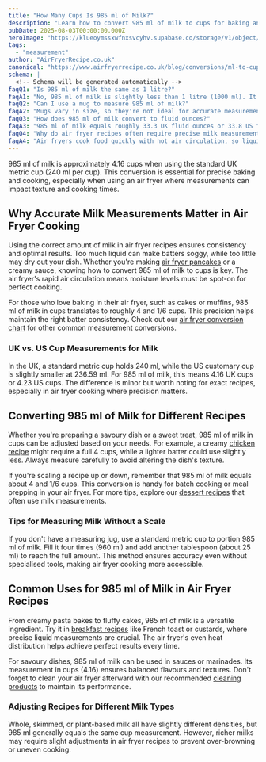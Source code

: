 ```yaml
---
title: "How Many Cups Is 985 ml of Milk?"
description: "Learn how to convert 985 ml of milk to cups for baking and cooking. Perfect for air fryer recipes and precise measurements every time."
pubDate: 2025-08-03T00:00:00.000Z
heroImage: "https://klueoymssxwfnxsvcyhv.supabase.co/storage/v1/object/public/Shmucket/how-many-cups-is-985-ml-of-milk.webp"
tags:
  - "measurement"
author: "AirFryerRecipe.co.uk"
canonical: "https://www.airfryerrecipe.co.uk/blog/conversions/ml-to-cups/how-many-cups-is-985-ml-of-milk"
schema: |
  <!-- Schema will be generated automatically -->
faqQ1: "Is 985 ml of milk the same as 1 litre?"
faqA1: "No, 985 ml of milk is slightly less than 1 litre (1000 ml). It equals approximately 4.16 cups, while 1 litre is about 4.23 cups. This small difference can matter in precise baking or air fryer recipes."
faqQ2: "Can I use a mug to measure 985 ml of milk?"
faqA2: "Mugs vary in size, so they're not ideal for accurate measurements. A standard metric cup (240 ml) is best. For 985 ml, use 4 cups plus 1 tablespoon for the closest approximation in air fryer cooking."
faqQ3: "How does 985 ml of milk convert to fluid ounces?"
faqA3: "985 ml of milk equals roughly 33.3 UK fluid ounces or 33.8 US fluid ounces. This conversion is useful for recipes using imperial measurements, especially in older cookbooks or international air fryer guides."
faqQ4: "Why do air fryer recipes often require precise milk measurements?"
faqA4: "Air fryers cook food quickly with hot air circulation, so liquid ratios must be exact to prevent sogginess or dryness. 985 ml of milk (4.16 cups) ensures balanced moisture for perfect textures in cakes, sauces, and more."
---
```

<p>985 ml of milk is approximately 4.16 cups when using the standard UK metric cup (240 ml per cup). This conversion is essential for precise baking and cooking, especially when using an air fryer where measurements can impact texture and cooking times.</p>

<h2>Why Accurate Milk Measurements Matter in Air Fryer Cooking</h2>  
<p>Using the correct amount of milk in air fryer recipes ensures consistency and optimal results. Too much liquid can make batters soggy, while too little may dry out your dish. Whether you're making <a href=https://www.airfryerrecipe.co.uk/recipes>air fryer pancakes</a> or a creamy sauce, knowing how to convert 985 ml of milk to cups is key. The air fryer's rapid air circulation means moisture levels must be spot-on for perfect cooking.</p>  

<p>For those who love baking in their air fryer, such as cakes or muffins, 985 ml of milk in cups translates to roughly 4 and 1/6 cups. This precision helps maintain the right batter consistency. Check out our <a href=https://www.airfryerrecipe.co.uk/air-fryer-conversion-chart>air fryer conversion chart</a> for other common measurement conversions.</p>  

<h3>UK vs. US Cup Measurements for Milk</h3>  
<p>In the UK, a standard metric cup holds 240 ml, while the US customary cup is slightly smaller at 236.59 ml. For 985 ml of milk, this means 4.16 UK cups or 4.23 US cups. The difference is minor but worth noting for exact recipes, especially in air fryer cooking where precision matters.</p>  

<h2>Converting 985 ml of Milk for Different Recipes</h2>  
<p>Whether you're preparing a savoury dish or a sweet treat, 985 ml of milk in cups can be adjusted based on your needs. For example, a creamy <a href=https://www.airfryerrecipe.co.uk/recipe-category/chicken>chicken recipe</a> might require a full 4 cups, while a lighter batter could use slightly less. Always measure carefully to avoid altering the dish's texture.</p>  

<p>If you're scaling a recipe up or down, remember that 985 ml of milk equals about 4 and 1/6 cups. This conversion is handy for batch cooking or meal prepping in your air fryer. For more tips, explore our <a href=https://www.airfryerrecipe.co.uk/recipe-category/dessert>dessert recipes</a> that often use milk measurements.</p>  

<h3>Tips for Measuring Milk Without a Scale</h3>  
<p>If you don't have a measuring jug, use a standard metric cup to portion 985 ml of milk. Fill it four times (960 ml) and add another tablespoon (about 25 ml) to reach the full amount. This method ensures accuracy even without specialised tools, making air fryer cooking more accessible.</p>  

<h2>Common Uses for 985 ml of Milk in Air Fryer Recipes</h2>  
<p>From creamy pasta bakes to fluffy cakes, 985 ml of milk is a versatile ingredient. Try it in <a href=https://www.airfryerrecipe.co.uk/recipe-category/breakfast>breakfast recipes</a> like French toast or custards, where precise liquid measurements are crucial. The air fryer's even heat distribution helps achieve perfect results every time.</p>  

<p>For savoury dishes, 985 ml of milk can be used in sauces or marinades. Its measurement in cups (4.16) ensures balanced flavours and textures. Don't forget to clean your air fryer afterward with our recommended <a href=https://www.airfryerrecipe.co.uk/air-fryer-cleaner>cleaning products</a> to maintain its performance.</p>  

<h3>Adjusting Recipes for Different Milk Types</h3>  
<p>Whole, skimmed, or plant-based milk all have slightly different densities, but 985 ml generally equals the same cup measurement. However, richer milks may require slight adjustments in air fryer recipes to prevent over-browning or uneven cooking.</p>
